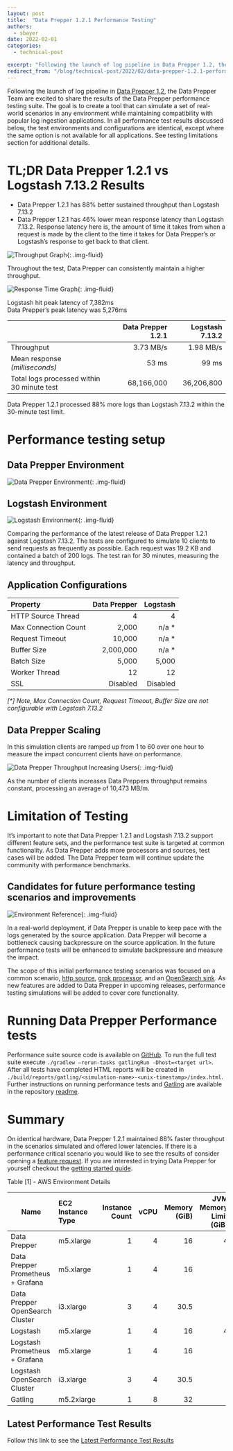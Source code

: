 ```yaml
---
layout: post
title:  "Data Prepper 1.2.1 Performance Testing"
authors:
  - sbayer
date: 2022-02-01
categories:
  - technical-post

excerpt: "Following the launch of log pipeline in Data Prepper 1.2, the Data Prepper Team is excited to share the results of the Data Prepper performance testing suite. The goal is to create a tool that can simulate a set of real-world scenarios in any environment while maintaining compatibility with popular log ingestion applications."
redirect_from: "/blog/technical-post/2022/02/data-prepper-1.2.1-performance-testing/"
---
```


Following the launch of log pipeline in [Data Prepper 1.2](https://www.opensearch.org/blog/technical-post/2021/12/Introducing-Data-Prepper-1.2.0-with-Log-Pipelines/), the Data Prepper Team are excited to share the results of the Data Prepper performance testing suite. The goal is to create a tool that can simulate a set of real-world scenarios in any environment while maintaining compatibility with popular log ingestion applications. In all performance test results discussed below, the test environments and configurations are identical, except where the same option is not available for all applications. See testing limitations section for additional details.

# TL;DR Data Prepper 1.2.1 vs Logstash 7.13.2 Results
- Data Prepper 1.2.1 has 88% better sustained throughput than Logstash 7.13.2
- Data Prepper 1.2.1 has 46% lower mean response latency than Logstash 7.13.2. Response latency here is, the amount of time it takes from when a request is made by the client to the time it takes for Data Prepper’s or Logstash’s response to get back to that client.


![Throughput Graph](/assets/media/blog-images/2022-02-01-data-prepper-1.2.1-performance-testing/Graph-Throughput.png){: .img-fluid}

Throughout the test, Data Prepper can consistently maintain a higher throughput.

![Response Time Graph](/assets/media/blog-images/2022-02-01-data-prepper-1.2.1-performance-testing/Graph-Response-Time.png){: .img-fluid}

Logstash hit peak latency of 7,382ms<br>
Data Prepper’s peak latency was 5,276ms

|                                            | Data Prepper 1.2.1 | Logstash 7.13.2 |
|:-------------------------------------------|-------------------:|----------------:|
| Throughput                                 |          3.73 MB/s |       1.98 MB/s |
| Mean response _(milliseconds)_             |              53 ms |           99 ms |
| Total logs processed within 30 minute test |         68,166,000 |      36,206,800 |

Data Prepper 1.2.1 processed 88% more logs than Logstash 7.13.2 within the 30-minute test limit.

# Performance testing setup

## Data Prepper Environment

![Data Prepper Environment](/assets/media/blog-images/2022-02-01-data-prepper-1.2.1-performance-testing/Data-Prepper.png){: .img-fluid}

## Logstash Environment

![Logstash Environment](/assets/media/blog-images/2022-02-01-data-prepper-1.2.1-performance-testing/Logstash.png){: .img-fluid}

Comparing the performance of the latest release of Data Prepper 1.2.1 against Logstash 7.13.2. The tests are configured to simulate 10 clients to send requests as frequently as possible. Each request was 19.2 KB and contained a batch of 200 logs. The test ran for 30 minutes, measuring the latency and throughput.

## Application Configurations

| Property             | Data Prepper | Logstash |
|:---------------------|-------------:|---------:|
| HTTP Source Thread   |            4 |        4 |
| Max Connection Count |        2,000 |    n/a * |
| Request Timeout      |       10,000 |    n/a * |
| Buffer Size          |    2,000,000 |    n/a * |
| Batch Size           |        5,000 |    5,000 |
| Worker Thread        |           12 |       12 |
| SSL                  |     Disabled | Disabled |

_[*] Note, Max Connection Count, Request Timeout, Buffer Size are not configurable with Logstash 7.13.2_

## Data Prepper Scaling

In this simulation clients are ramped up from 1 to 60 over one hour to measure the impact concurrent clients have on performance.

![Data Prepper Throughput Increasing Users](/assets/media/blog-images/2022-02-01-data-prepper-1.2.1-performance-testing/Graph-Throughput-Increasing-Users.png){: .img-fluid}

As the number of clients increases Data Preppers throughput remains constant, processing an average of 10,473 MB/m.

# Limitation of Testing

It’s important to note that Data Prepper 1.2.1 and Logstash 7.13.2 support different feature sets, and the performance test suite is targeted at common functionality. As Data Prepper adds more processors and sources, test cases will be added. The Data Prepper team will continue update the community with performance benchmarks.

## Candidates for future performance testing scenarios and improvements

![Environment Reference](/assets/media/blog-images/2022-02-01-data-prepper-1.2.1-performance-testing/Environment-Reference.png){: .img-fluid}

In a real-world deployment, if Data Prepper is unable to keep pace with the logs generated by the source application. Data Prepper will become a bottleneck causing backpressure on the source application. In the future performance tests will be enhanced to simulate backpressure and measure the impact.

The scope of this initial performance testing scenarios was focused on a common scenario, [http source](https://github.com/opensearch-project/data-prepper/tree/main/data-prepper-plugins/http-source), [grok processor](https://github.com/opensearch-project/data-prepper/tree/main/data-prepper-plugins/grok-prepper), and an [OpenSearch sink](https://github.com/opensearch-project/data-prepper/tree/main/data-prepper-plugins/opensearch). As new features are added to Data Prepper in upcoming releases, performance testing simulations will be added to cover core functionality.

# Running Data Prepper Performance tests

Performance suite source code is available on [GitHub](https://github.com/opensearch-project/data-prepper/tree/main/performance-test). To run the full test suite execute `./gradlew –rerun-tasks gatlingRun -Dhost=<target url>`. After all tests have completed HTML reports will be created in `./build/reports/gatling/<simulation-name>-<unix-timestamp>/index.html`. Further instructions on running performance tests and [Gatling](https://gatling.io/) are available in the repository [readme](https://github.com/opensearch-project/data-prepper/tree/main/performance-test/README.md).

# Summary

On identical hardware, Data Prepper 1.2.1 maintained 88% faster throughput in the scenarios simulated and offered lower latencies. If there is a performance critical scenario you would like to see the results of consider opening a [feature request](https://github.com/opensearch-project/data-prepper/issues/new?assignees=&labels=untriaged&template=feature_request.md&title=). If you are interested in trying Data Prepper for yourself checkout the [getting started guide](https://github.com/opensearch-project/data-prepper/blob/main/docs/getting_started.md). 

Table [1] - AWS Environment Details

| Name                              | EC2 Instance Type | Instance Count | vCPU | Memory (GiB) | JVM Memory Limit (GiB) |
|-----------------------------------| :---------------- | -------------: |-----:| -----------: |-----------------------:|
| Data Prepper                      | m5.xlarge         |              1 |    4 |           16 |                      4 |
| Data Prepper Prometheus + Grafana | m5.xlarge         |              1 |    4 |           16 |                        |
| Data Prepper OpenSearch Cluster   | i3.xlarge         |              3 |    4 |         30.5 |                        |
| Logstash                          | m5.xlarge         |              1 |    4 |           16 |                      4 |
| Logstash Prometheus + Grafana     | m5.xlarge         |              1 |    4 |           16 |                        |
| Logstash OpenSearch Cluster       | i3.xlarge         |              3 |    4 |         30.5 |                        |
| Gatling                           | m5.2xlarge        |              1 |    8 |           32 |                        |

## Latest Performance Test Results

Follow this link to see the [Latest Performance Test Results](https://github.com/opensearch-project/data-prepper/blob/main/docs/latest_performance_test_results.md)
